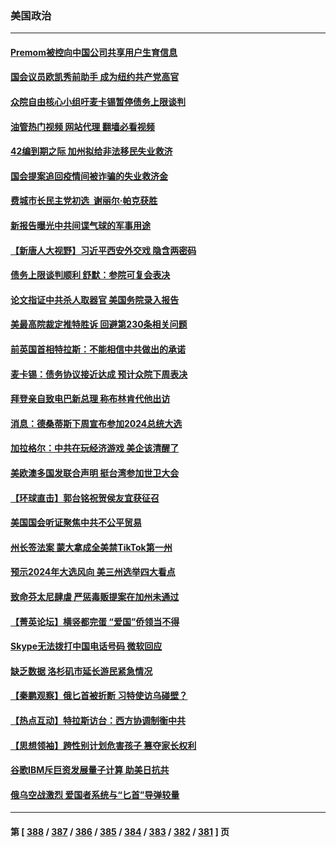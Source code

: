 ### 美国政治
---
#### [Premom被控向中国公司共享用户生育信息](../../pages/ncid1078159/n14000061.md?05191245) 
#### [国会议员欧凯秀前助手 成为纽约共产党高官](../../pages/ncid1078159/n14000045.md?05191245) 
#### [众院自由核心小组吁麦卡锡暂停债务上限谈判](../../pages/ncid1078159/n13999960.md?05191245) 
#### [油管热门视频 网站代理 翻墙必看视频](http://138.2.39.72:81/youtube.html?epic-marker?05191245)
#### [42编到期之际 加州拟给非法移民失业救济](../../pages/ncid1078159/n14000013.md?05191245) 
#### [国会提案追回疫情间被诈骗的失业救济金](../../pages/ncid1078159/n13999981.md?05191245) 
#### [费城市长民主党初选  谢丽尔·帕克获胜](../../pages/ncid1078159/n13999984.md?05191245) 
#### [新报告曝光中共间谍气球的军事用途](../../pages/ncid1078159/n13999698.md?05191245) 
#### [【新唐人大视野】习近平西安外交戏 隐含两密码](../../pages/ncid1078159/n13999899.md?05191245) 
#### [债务上限谈判顺利 舒默：参院可复会表决](../../pages/ncid1078159/n13999870.md?05191245) 
#### [论文指证中共杀人取器官 美国务院录入报告](../../pages/ncid1078159/n13999890.md?05191245) 
#### [美最高院裁定推特胜诉 回避第230条相关问题](../../pages/ncid1078159/n13999769.md?05191245) 
#### [前英国首相特拉斯：不能相信中共做出的承诺](../../pages/ncid1078159/n13999889.md?05191245) 
#### [麦卡锡：债务协议接近达成 预计众院下周表决](../../pages/ncid1078159/n13999833.md?05191245) 
#### [拜登亲自致电巴新总理 称布林肯代他出访](../../pages/ncid1078159/n13999776.md?05191245) 
#### [消息：德桑蒂斯下周宣布参加2024总统大选](../../pages/ncid1078159/n13999685.md?05191245) 
#### [加拉格尔：中共在玩经济游戏 美企该清醒了](../../pages/ncid1078159/n13999689.md?05191245) 
#### [美欧澳多国发联合声明 挺台湾参加世卫大会](../../pages/ncid1078159/n13999605.md?05191245) 
#### [【环球直击】郭台铭祝贺侯友宜获征召](../../pages/ncid1078159/n13999107.md?05191245) 
#### [美国国会听证聚焦中共不公平贸易](../../pages/ncid1078159/n13999121.md?05191245) 
#### [州长签法案 蒙大拿成全美禁TikTok第一州](../../pages/ncid1078159/n13999324.md?05191245) 
#### [预示2024年大选风向 美三州选举四大看点](../../pages/ncid1078159/n13999110.md?05191245) 
#### [致命芬太尼肆虐 严惩毒贩提案在加州未通过](../../pages/ncid1078159/n13999313.md?05191245) 
#### [【菁英论坛】横竖都完蛋 “爱国”侨领当不得](../../pages/ncid1078159/n13999230.md?05191245) 
#### [Skype无法拨打中国电话号码 微软回应](../../pages/ncid1078159/n13999239.md?05191245) 
#### [缺乏数据 洛杉矶市延长游民紧急情况](../../pages/ncid1078159/n13999292.md?05191245) 
#### [【秦鹏观察】俄匕首被折断 习特使访乌碰壁？](../../pages/ncid1078159/n13999215.md?05191245) 
#### [【热点互动】特拉斯访台：西方协调制衡中共](../../pages/ncid1078159/n13999124.md?05191245) 
#### [【思想领袖】跨性别计划危害孩子 篡夺家长权利](../../pages/ncid1078159/n13992537.md?05191245) 
#### [谷歌IBM斥巨资发展量子计算 助美日抗共](../../pages/ncid1078159/n13999101.md?05191245) 
#### [俄乌空战激烈 爱国者系统与“匕首”导弹较量](../../pages/ncid1078159/n13998885.md?05191245) 

---
#### 第 [ [388](./388.md?05191245) / [387](./387.md?05191245) / [386](./386.md?05191245) / [385](./385.md?05191245) / [384](./384.md?05191245) / [383](./383.md?05191245) / [382](./382.md?05191245) / [381](./381.md?05191245) ] 页
